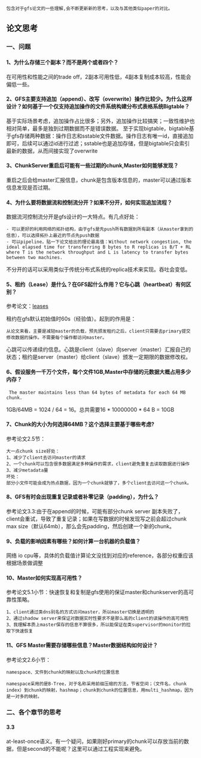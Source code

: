 ```
包含对于gfs论文的一些理解,会不断更新新的思考，以及与其他类似paper的对比。
```
## 论文思考
### 一、问题
#### 1、为什么存储三个副本？而不是两个或者四个？
在可用性和性能之间的trade off，2副本可用性低，4副本复制成本较高，性能会偏低一些。

#### 2、GFS主要支持追加（append）、改写（overwrite）操作比较少。为什么这样设计？如何基于一个仅支持追加操作的文件系统构建分布式表格系统Bigtable？
基于实际场景考虑，追加操作占比很多；另外，追加操作比较搞笑；一致性维护也相对简单，最多是独到过期数据而不是错误数据。
至于实现bigtable，bigtable基于gfs存储两种数据：操作日志和sstable文件数据。操作日志有唯一id，直接追加即可，后续可以通过id进行过滤；sstable也是追加存储，但是bigtable只会索引最新的数据，从而间接实现了overwrite

#### 3、ChunkServer重启后可能有一些过期的chunk,Master如何能够发现？
重启之后会给master汇报信息，chunk是包含版本信息的，master可以通过版本信息发现是否过期。

#### 4、为什么要将数据流和控制流分开？如果不分开，如何实现追加流程？
数据流河控制流分开是gfs设计的一大特点。有几点好处：
	
	- 可以更好的利用网络的拓扑结构，由于gfs是先push所有数据到所有副本（从master拿到的信息），可以选择拓扑上最近的节点先push数据
	- 可以pipeline，贴一下论文给出的理论最高值：Without network congestion, the ideal elapsed time for transferring B bytes to R replicas is B/T + RL where T is the network throughput and L is latency to transfer bytes between two machines. 

不分开的话可以采用类似于传统分布式系统的replica技术来实现。吞吐会变低。

#### 5、租约（Lease）是什么？在GFS起什么作用？它与心跳（heartbeat）有何区别？
参考论文：[leases](http://web.eecs.umich.edu/~mosharaf/Readings/Leases.pdf)

租约在gfs默认初始值时60s（经验值）。起到的作用是：

```
从论文来看，主要是减轻master的负载，预先颁发租约之后，client只需要去primary提交修改数据的操作。不需要每个操作都访问master。
```
心跳可以传递续约信息。心跳是client（slave）向server（master）汇报自己的状态；租约是server（master）给client（slave）颁发一定期限的数据修改权。

#### 6、假设服务一千万个文件，每个文件1GB,Master中存储的元数据大概占用多少内存？
```
 The master maintains less than 64 bytes of metadata for each 64 MB chunk.
```
1GB/64MB = 1024 / 64 = 16。总共需要16 * 10000000 * 64 B = 10GB

#### 7、Chunk的大小为何选择64MB？这个选择主要基于哪些考虑?
参考论文2.5节：

```
大一点chunk size好处：
1、减少了client去访问master的请求
2、一个chunk可以包含很多数据满足多种操作的需求，client避免重复去读取数据进行操作
3、减少metadata量
坏处：
部分小文件可能会成为热点数据，因为一个chunk就够了，多个client去访问这一个chunk。

```

#### 8、GFS有时会出现重复记录或者补零记录（padding），为什么？
参考论文3.3:由于在append的时候，可能有部分chunk server 副本失败了，client会重试，导致了重复记录；如果在写数据的时候发现写之前会超过chunk max size（默认64mb），那么会先padding，然后创建一个新的chunk。

#### 9、负载的影响因素有哪些？如何计算一台机器的负载值？
网络 io cpu等，具体的负载值计算论文没找到对应的reference，各部分权重应该根据场景做调整

#### 10、Master如何实现高可用性？
参考论文5.1小节：快速恢复和复制是gfs使用的保证master和chunkserver的高可靠性策略。

```
1、client通过类dns别名的方式访问master，所以master切换是透明的
2、通过shadow server来保证对数据实时性要求不是那么高的client的读操作的高可用性
3、我理解本质上master保存的信息不算很多，所以能保证在类supervisor的monitor的拉取下快速恢复
```

#### 11、GFS Master需要存储哪些信息？Master数据结构如何设计？
参考论文2.6小节：

```
namespace、文件到chunk的映射以及chunk的位置信息

namespace采用的是B-Tree，对于名称采用前缀压缩的方法，节省空间；（文件名，chunk index）到chunk的映射，hashmap；chunk到chunk的位置信息，用multi_hashmap，因为是一对多的映射。
```

### 二、各个章节的思考
#### 3.3
at-least-once语义。有一个疑问，如果刚好primary的chunk可以存放当前的数据，但是second的不能呢？这里可以通过工程实现来避免。

